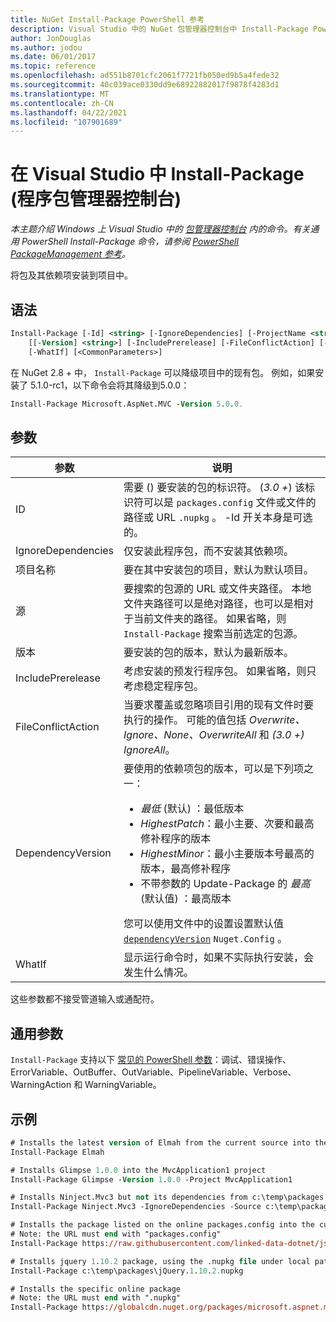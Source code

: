 ```yaml
---
title: NuGet Install-Package PowerShell 参考
description: Visual Studio 中的 NuGet 包管理器控制台中 Install-Package PowerShell 命令参考。
author: JonDouglas
ms.author: jodou
ms.date: 06/01/2017
ms.topic: reference
ms.openlocfilehash: ad551b8701cfc2061f7721fb050ed9b5a4fede32
ms.sourcegitcommit: 40c039ace0330dd9e68922882017f9878f4283d1
ms.translationtype: MT
ms.contentlocale: zh-CN
ms.lasthandoff: 04/22/2021
ms.locfileid: "107901689"
---
```

# <a name="install-package-package-manager-console-in-visual-studio"></a>在 Visual Studio 中 Install-Package (程序包管理器控制台) 

*本主题介绍 Windows 上 Visual Studio 中的 [包管理器控制台](../../consume-packages/install-use-packages-powershell.md) 内的命令。有关通用 PowerShell Install-Package 命令，请参阅 [PowerShell PackageManagement 参考](/powershell/module/packagemanagement)。*

将包及其依赖项安装到项目中。

## <a name="syntax"></a>语法

```ps
Install-Package [-Id] <string> [-IgnoreDependencies] [-ProjectName <string>] [[-Source] <string>] 
    [[-Version] <string>] [-IncludePrerelease] [-FileConflictAction] [-DependencyVersion]
    [-WhatIf] [<CommonParameters>]
```

在 NuGet 2.8 + 中， `Install-Package` 可以降级项目中的现有包。 例如，如果安装了 5.1.0-rc1，以下命令会将其降级到5.0.0：

```ps
Install-Package Microsoft.AspNet.MVC -Version 5.0.0.
```

## <a name="parameters"></a>参数

| 参数 | 说明 |
| --- | --- |
| ID | 需要 () 要安装的包的标识符。  (*3.0 +*) 该标识符可以是 `packages.config` 文件或文件的路径或 URL `.nupkg` 。 -Id 开关本身是可选的。 |
| IgnoreDependencies | 仅安装此程序包，而不安装其依赖项。 |
| 项目名称 | 要在其中安装包的项目，默认为默认项目。 |
| 源 | 要搜索的包源的 URL 或文件夹路径。 本地文件夹路径可以是绝对路径，也可以是相对于当前文件夹的路径。 如果省略，则 `Install-Package` 搜索当前选定的包源。 |
| 版本 | 要安装的包的版本，默认为最新版本。 |
| IncludePrerelease | 考虑安装的预发行程序包。 如果省略，则只考虑稳定程序包。 |
| FileConflictAction | 当要求覆盖或忽略项目引用的现有文件时要执行的操作。 可能的值包括 *Overwrite、Ignore、None、OverwriteAll* 和 *(3.0 +)* *IgnoreAll*。 |
| DependencyVersion | 要使用的依赖项包的版本，可以是下列项之一：<br/><ul><li>*最低* (默认) ：最低版本</li><li>*HighestPatch*：最小主要、次要和最高修补程序的版本</li><li>*HighestMinor*：最小主要版本号最高的版本，最高修补程序</li><li>不带参数的 Update-Package 的 *最高* (默认值) ：最高版本</li></ul>您可以使用文件中的设置设置默认值 [`dependencyVersion`](../nuget-config-file.md#config-section) `Nuget.Config` 。 |
| WhatIf | 显示运行命令时，如果不实际执行安装，会发生什么情况。 |

这些参数都不接受管道输入或通配符。

## <a name="common-parameters"></a>通用参数

`Install-Package` 支持以下 [常见的 PowerShell 参数](/powershell/module/microsoft.powershell.core/about/about_commonparameters)：调试、错误操作、ErrorVariable、OutBuffer、OutVariable、PipelineVariable、Verbose、WarningAction 和 WarningVariable。

## <a name="examples"></a>示例

```ps
# Installs the latest version of Elmah from the current source into the default project
Install-Package Elmah

# Installs Glimpse 1.0.0 into the MvcApplication1 project
Install-Package Glimpse -Version 1.0.0 -Project MvcApplication1

# Installs Ninject.Mvc3 but not its dependencies from c:\temp\packages
Install-Package Ninject.Mvc3 -IgnoreDependencies -Source c:\temp\packages

# Installs the package listed on the online packages.config into the current project
# Note: the URL must end with "packages.config"
Install-Package https://raw.githubusercontent.com/linked-data-dotnet/json-ld.net/master/.nuget/packages.config

# Installs jquery 1.10.2 package, using the .nupkg file under local path of c:\temp\packages
Install-Package c:\temp\packages\jQuery.1.10.2.nupkg

# Installs the specific online package
# Note: the URL must end with ".nupkg"
Install-Package https://globalcdn.nuget.org/packages/microsoft.aspnet.mvc.5.2.3.nupkg
```